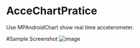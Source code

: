 # AcceChartPratice
Use MPAndroidChart show real time accelerometer.

#Sample Screenshot
![image](https://github.com/peakChanger/AcceChartPratice/blob/main/Sample%20Screenshot.jpg)
